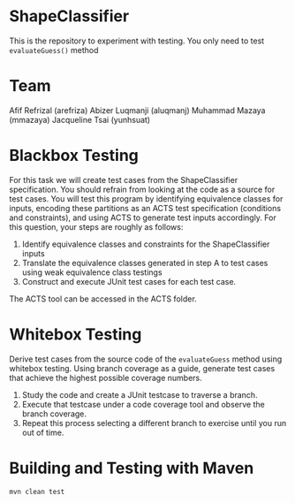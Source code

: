 # ShapeClassifier
This is the repository to experiment with testing. You only need to test `evaluateGuess()` method

# Team
Afif Refrizal (arefriza)
Abizer Luqmanji (aluqmanj)
Muhammad Mazaya (mmazaya)
Jacqueline Tsai (yunhsuat)

# Blackbox Testing

For this task we will create test cases from the ShapeClassifier specification. You should
refrain from looking at the code as a source for test cases. You will test this program by identifying
equivalence classes for inputs, encoding these partitions as an ACTS test specification (conditions
and constraints), and using ACTS to generate test inputs accordingly. For this question, your steps
are roughly as follows:

1. Identify equivalence classes and constraints for the ShapeClassifier inputs
2. Translate the equivalence classes generated in step A to test cases using weak equivalence class testings
3. Construct and execute JUnit test cases for each test case.

The ACTS tool can be accessed in the ACTS folder.

# Whitebox Testing

Derive test cases from the source code of the `evaluateGuess` method using whitebox testing. Using branch coverage as a guide, generate
test cases that achieve the highest possible coverage numbers. 

1. Study the code and create a JUnit testcase to traverse a branch.
2. Execute that testcase under a code coverage tool and observe the branch coverage.
3. Repeat this process selecting a different branch to exercise until you run out of time.

# Building and Testing with Maven

`mvn clean test`

